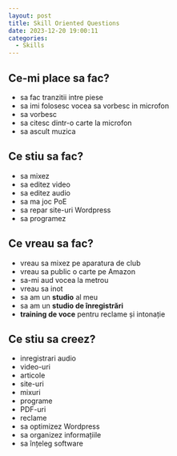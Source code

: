 ```yaml
---
layout: post
title: Skill Oriented Questions
date: 2023-12-20 19:00:11
categories:
  - Skills
---
```

## Ce-mi place sa fac?
- sa fac tranzitii intre piese
- sa imi folosesc vocea sa vorbesc in microfon
- sa vorbesc
- sa citesc dintr-o carte la microfon
- sa ascult muzica

## Ce stiu sa fac?
- sa mixez
- sa editez video
- sa editez audio
- sa ma joc PoE
- sa repar site-uri Wordpress
- sa programez

## Ce vreau sa fac?
- vreau sa mixez pe aparatura de club
- vreau sa public o carte pe Amazon
- sa-mi aud vocea la metrou
- vreau sa inot
- sa am un **studio** al meu
- sa am un **studio de înregistrări**
- **training de voce** pentru reclame și intonație 

## Ce stiu sa creez?
- inregistrari audio
- video-uri
- articole
- site-uri
- mixuri
- programe
- PDF-uri
- reclame 
- sa optimizez Wordpress 
- sa organizez informațiile 
- sa înțeleg software 